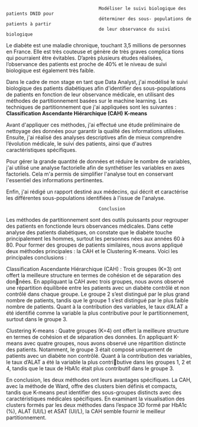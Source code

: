                                        Modéliser le suivi biologique des patients DNID pour
                                       déterminer des sous- populations de patients à partir
                                       de leur observance du suivi biologique

Le diabète est une maladie chronique, touchant 3,5 millions de personnes en France. Elle est très couteuse et génère de très graves complica tions qui pourraient être évitables. 
D’après plusieurs études réalisées, l’observance des patients est proche de 40% et le niveau de suivi biologique est également très faible.

Dans le cadre de mon stage en tant que Data Analyst, j'ai modélisé le suivi biologique des patients diabétiques afin d'identifier des sous-populations de patients en fonction de leur observance médicale, en utilisant des méthodes de partitionnement basées sur le machine learning. Les techniques de partitionnement que j'ai appliquées sont les suivantes :
 **Classification Ascendante Hiérarchique (CAH)**
 **K-means**

 Avant d'appliquer ces méthodes, j'ai effectué une étude préliminaire de nettoyage des données pour garantir la qualité des informations utilisées. Ensuite, j'ai réalisé des analyses descriptives afin de mieux comprendre l’évolution médicale, le suivi des patients, ainsi que d'autres caractéristiques spécifiques.

Pour gérer la grande quantité de données et réduire le nombre de variables, j'ai utilisé une analyse factorielle afin de synthétiser les variables en axes factoriels. Cela m'a permis de simplifier l'analyse tout en conservant l'essentiel des informations pertinentes.

Enfin, j'ai rédigé un rapport destiné aux médecins, qui décrit et caractérise les différentes sous-populations identifiées à l'issue de l'analyse.



                                       Conclusion

Les méthodes de partitionnement sont des outils puissants pour regrouper des patients en fonctionde leurs observances médicales. Dans cette analyse des patients diabétiques, on constate que le diabète
touche principalement les hommes, surtout les personnes nées aux années 60 à 80. Pour former des groupes de patients similaires, nous avons appliqué deux méthodes principales :
la CAH et le Clustering K-means. Voici les principales conclusions :

Classification Ascendante Hiérarchique (CAH) :
Trois groupes (K=3) ont offert la meilleure structure en termes de cohésion et de séparation des données. En appliquant la CAH avec trois groupes, nous avons observé une répartition équilibrée entre les patients avec un diabète contrôlé et non contrôlé dans chaque groupe. Le groupe 2 s’est distingué par le plus grand nombre de patients, tandis que le groupe 1 s’est distingué par le plus faible nombre
de patients. Quant à la contribution des variables, le taux d’ALAT a été identifié comme la variable la plus contributive pour le partitionnement, surtout dans le groupe 3.

Clustering K-means :
Quatre groupes (K=4) ont offert la meilleure structure en termes de cohésion et de séparation des données. En appliquant K-means avec quatre groupes, nous avons observé une répartition distincte
des patients. Notamment, le groupe 3 était composé uniquement de patients avec un diabète non contrôlé. Quant à la contribution des variables, le taux d’ALAT a été la variable la plus contributive dans les groupes 1, 2 et 4, tandis que le taux de HbA1c était plus contributif dans le groupe 3.

En conclusion, les deux méthodes ont leurs avantages spécifiques. La CAH, avec la méthode de Ward, offre des clusters bien définis et compacts, tandis que K-means peut identifier des sous-groupes
distincts avec des caractéristiques médicales spécifiques. En examinant la visualisation des clusters formés par les deux méthodes dans l’espace 3D formé par HbA1c (%), ALAT (UI/L) et ASAT
(UI/L), la CAH semble fournir le meilleur partitionnement.

